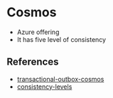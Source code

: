 # Cosmos
* Azure offering
* It has five level of consistency

## References
* [transactional-outbox-cosmos](https://learn.microsoft.com/en-us/azure/architecture/databases/guide/transactional-outbox-cosmos)
* [consistency-levels](https://learn.microsoft.com/en-us/azure/cosmos-db/consistency-levels)

